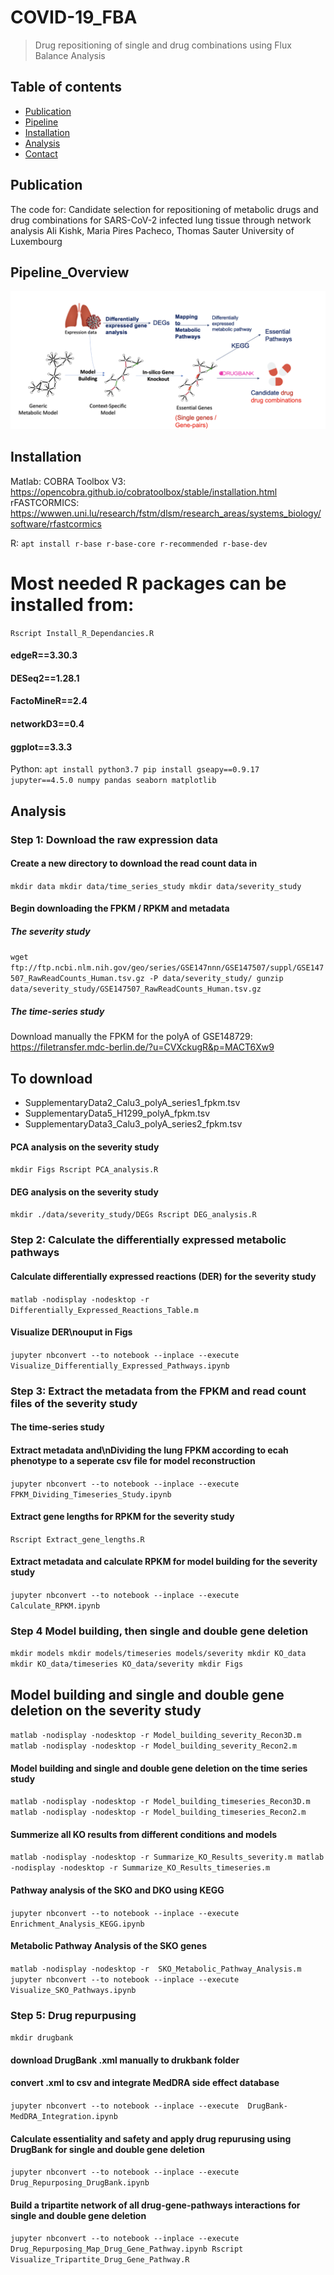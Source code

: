 # COVID-19_FBA
> Drug repositioning of single and drug combinations using Flux Balance Analysis

## Table of contents
* [Publication](#publication)
* [Pipeline](#pipeline)
* [Installation](#installation)
* [Analysis](#analysis)
* [Contact](#contact)

## Publication
The code for: Candidate selection for repositioning of metabolic drugs and drug combinations for SARS-CoV-2 infected lung tissue through network analysis
Ali Kishk, Maria Pires Pacheco, Thomas Sauter
University of Luxembourg

## Pipeline_Overview
![Pipeline](/Figs/Fig2_Extended.png)

## Installation

Matlab:
	COBRA Toolbox V3: https://opencobra.github.io/cobratoolbox/stable/installation.html
	rFASTCORMICS: https://wwwen.uni.lu/research/fstm/dlsm/research_areas/systems_biology/software/rfastcormics

R: 
`apt install r-base r-base-core r-recommended r-base-dev`
# Most needed R packages can be installed from:
`Rscript Install_R_Dependancies.R`
####	edgeR==3.30.3
####	DESeq2==1.28.1
####	FactoMineR==2.4
####	networkD3==0.4
####	ggplot==3.3.3

Python:
`apt install python3.7
pip install gseapy==0.9.17 jupyter==4.5.0 numpy pandas seaborn matplotlib`


## Analysis

### Step 1: Download the raw expression data 

#### Create a new directory to download the read count data in
`mkdir data
mkdir data/time_series_study
mkdir data/severity_study`

#### Begin downloading the FPKM / RPKM and metadata
##### The severity study
`wget ftp://ftp.ncbi.nlm.nih.gov/geo/series/GSE147nnn/GSE147507/suppl/GSE147507_RawReadCounts_Human.tsv.gz -P data/severity_study/
gunzip data/severity_study/GSE147507_RawReadCounts_Human.tsv.gz`
##### The time-series study
Download manually the FPKM for the polyA of GSE148729: https://filetransfer.mdc-berlin.de/?u=CVXckugR&p=MACT6Xw9
## To download
* SupplementaryData2_Calu3_polyA_series1_fpkm.tsv	
* SupplementaryData5_H1299_polyA_fpkm.tsv
* SupplementaryData3_Calu3_polyA_series2_fpkm.tsv

#### PCA analysis on the severity study
`mkdir Figs
Rscript PCA_analysis.R`
#### DEG analysis on the severity study
`mkdir ./data/severity_study/DEGs
Rscript DEG_analysis.R`

### Step 2: Calculate the differentially expressed metabolic pathways
#### Calculate differentially expressed reactions (DER) for the severity study
`matlab -nodisplay -nodesktop -r Differentially_Expressed_Reactions_Table.m`
#### Visualize DER\nouput in Figs
`jupyter nbconvert --to notebook --inplace --execute Visualize_Differentially_Expressed_Pathways.ipynb`

### Step 3: Extract the metadata from the FPKM and read count files of the severity study ###
#### The time-series study
#### Extract metadata and\nDividing the lung FPKM according to ecah phenotype to a seperate csv file for model reconstruction 
`jupyter nbconvert --to notebook --inplace --execute FPKM_Dividing_Timeseries_Study.ipynb`
#### Extract gene lengths for RPKM for the severity study
`Rscript Extract_gene_lengths.R`
#### Extract metadata and calculate RPKM for model building for the severity study
`jupyter nbconvert --to notebook --inplace --execute  Calculate_RPKM.ipynb`


### Step 4 Model building, then single and double gene deletion ###
`mkdir models
mkdir models/timeseries models/severity
mkdir KO_data
mkdir KO_data/timeseries KO_data/severity
mkdir Figs`

## Model building and single and double gene deletion on the severity study
`matlab -nodisplay -nodesktop -r Model_building_severity_Recon3D.m
matlab -nodisplay -nodesktop -r Model_building_severity_Recon2.m`
#### Model building and single and double gene deletion on the time series study
`matlab -nodisplay -nodesktop -r Model_building_timeseries_Recon3D.m
matlab -nodisplay -nodesktop -r Model_building_timeseries_Recon2.m`
#### Summerize all KO results from different conditions and models
`matlab -nodisplay -nodesktop -r Summarize_KO_Results_severity.m
matlab -nodisplay -nodesktop -r Summarize_KO_Results_timeseries.m`

#### Pathway analysis of the SKO and DKO using KEGG
`jupyter nbconvert --to notebook --inplace --execute Enrichment_Analysis_KEGG.ipynb`
#### Metabolic Pathway Analysis of the SKO genes
`matlab -nodisplay -nodesktop -r  SKO_Metabolic_Pathway_Analysis.m
jupyter nbconvert --to notebook --inplace --execute Visualize_SKO_Pathways.ipynb`

### Step 5: Drug repurpusing ###
`mkdir drugbank`
#### download DrugBank .xml  manually to drukbank folder
#### convert .xml to csv and integrate MedDRA side effect database
`jupyter nbconvert --to notebook --inplace --execute  DrugBank-MedDRA_Integration.ipynb`
#### Calculate essentiality and safety and apply drug repurusing using DrugBank for single and double gene deletion
`jupyter nbconvert --to notebook --inplace --execute  Drug_Repurposing_DrugBank.ipynb`
#### Build a tripartite network of all drug-gene-pathways interactions for single and double gene deletion
`jupyter nbconvert --to notebook --inplace --execute  Drug_Repurposing_Map_Drug_Gene_Pathway.ipynb
Rscript Visualize_Tripartite_Drug_Gene_Pathway.R`
